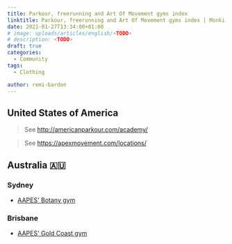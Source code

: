 ```yaml
---
title: Parkour, freerunning and Art Of Movement gyms index
linktitle: Parkour, freerunning and Art Of Movement gyms index | Monki Projects Blog
date: 2021-01-27T13:34:00+01:00
# image: uploads/articles/english/<TODO>
# description: <TODO>
draft: true
categories:
  - Community
tags:
  - Clothing

author: remi-bardon
---
```


## United States of America

> See <http://americanparkour.com/academy/>

> See <https://apexmovement.com/locations/>

## Australia 🇦🇺

### Sydney

- [AAPES' Botany gym](http://aapes.com.au/botany/)

### Brisbane

- [AAPES' Gold Coast gym](http://aapes.com.au/goldcoast/)
